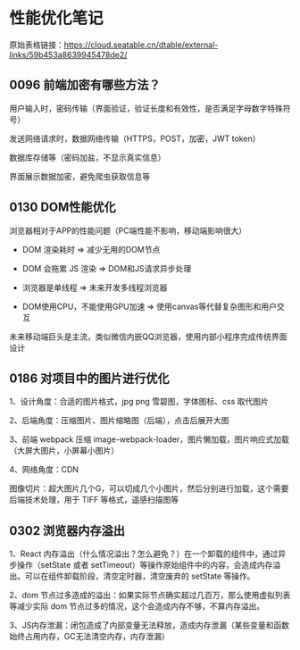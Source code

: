 # 性能优化笔记 

 原始表格链接：https://cloud.seatable.cn/dtable/external-links/59b453a8639945478de2/

 
## 0096 前端加密有哪些方法？


用户输入时，密码传输（界面验证，验证长度和有效性，是否满足字母数字特殊符号）

发送网络请求时，数据网络传输（HTTPS，POST，加密，JWT token）

数据库存储等（密码加盐，不显示真实信息）

界面展示数据加密，避免爬虫获取信息等



   
## 0130 DOM性能优化


浏览器相对于APP的性能问题（PC端性能不影响，移动端影响很大）



- DOM 渲染耗时 => 减少无用的DOM节点

- DOM 会拖累 JS 渲染 => DOM和JS请求异步处理

- 浏览器是单线程 => 未来开发多线程浏览器

- DOM使用CPU，不能使用GPU加速 => 使用canvas等代替复杂图形和用户交互



未来移动端巨头是主流，类似微信内嵌QQ浏览器，使用内部小程序完成传统界面设计



   
## 0186 对项目中的图片进行优化


1、设计角度：合适的图片格式，jpg png 雪碧图，字体图标、css 取代图片

2、后端角度：压缩图片、图片缩略图（后端），点击后展开大图

3、前端 webpack 压缩 image-webpack-loader，图片懒加载，图片响应式加载（大屏大图片，小屏幕小图片）

4、网络角度：CDN

图像切片：超大图片几个G，可以切成几个小图片，然后分别进行加载，这个需要后端技术处理，用于 TIFF 等格式，遥感扫描图等



   
## 0302 浏览器内存溢出


1、React 内存溢出（什么情况溢出？怎么避免？）在一个卸载的组件中，通过异步操作（setState 或者 setTimeout）等操作原始组件中的内容，会造成内存溢出。可以在组件卸载阶段，清空定时器，清空废弃的 setState 等操作。

2、dom 节点过多造成的溢出：如果实际节点确实超过几百万，那么使用虚拟列表等减少实际 dom 节点过多的情况，这个会造成内存不够，不算内存溢出。

3、JS内存泄漏：闭包造成了内部变量无法释放，造成内存泄漏（某些变量和函数始终占用内存，GC无法清空内存，内存泄漏）



  